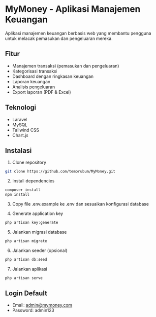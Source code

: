 # MyMoney - Aplikasi Manajemen Keuangan

Aplikasi manajemen keuangan berbasis web yang membantu pengguna untuk melacak pemasukan dan pengeluaran mereka.

## Fitur

- Manajemen transaksi (pemasukan dan pengeluaran)
- Kategorisasi transaksi
- Dashboard dengan ringkasan keuangan
- Laporan keuangan
- Analisis pengeluaran
- Export laporan (PDF & Excel)

## Teknologi

- Laravel
- MySQL
- Tailwind CSS
- Chart.js

## Instalasi

1. Clone repository
```bash
git clone https://github.com/temorubun/MyMoney.git
```

2. Install dependencies
```bash
composer install
npm install
```

3. Copy file .env.example ke .env dan sesuaikan konfigurasi database

4. Generate application key
```bash
php artisan key:generate
```

5. Jalankan migrasi database
```bash
php artisan migrate
```

6. Jalankan seeder (opsional)
```bash
php artisan db:seed
```

7. Jalankan aplikasi
```bash
php artisan serve
```

## Login Default

- Email: admin@mymoney.com
- Password: admin123
